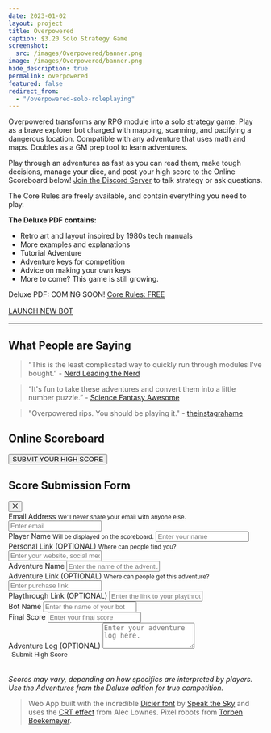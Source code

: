 ```yaml
---
date: 2023-01-02
layout: project
title: Overpowered
caption: $3.20 Solo Strategy Game
screenshot:
  src: /images/Overpowered/banner.png
image: /images/Overpowered/banner.png
hide_description: true
permalink: overpowered
featured: false
redirect_from:
  - "/overpowered-solo-roleplaying"
---
```


Overpowered transforms any RPG module into a solo strategy game. Play as a brave explorer bot charged with mapping, scanning, and pacifying a dangerous location. Compatible with any adventure that uses math and maps. Doubles as a GM prep tool to learn adventures.

Play through an adventures as fast as you can read them, make tough decisions, manage your dice, and post your high score to the Online Scoreboard below! [Join the Discord Server](https://discord.gg/JUWu4gDutf) to talk strategy or ask questions.

The Core Rules are freely available, and contain everything you need to play.

**The Deluxe PDF contains:**

* Retro art and layout inspired by 1980s tech manuals
* More examples and explanations
* Tutorial Adventure
* Adventure keys for competition
* Advice on making your own keys
* More to come? This game is still growing.

<div class="shopping-buttons" style="border: none;">
<a class="btn btn-primary itchBTN">Deluxe PDF: COMING SOON!</a>
<a target="_blank" href="https://docs.google.com/document/d/11-SzXiMr5Q6b8Shnelpwksft6OvTL-blS9T4gFq5FG4/edit?usp=sharing" class="btn btn-primary">Core Rules: FREE</a>
</div>

<div class="row" style="justify-content: center;">
  <div style="margin:1rem 0rem;" class="overBar1 col-2"></div>
  <a target="_blank" href="/overpowered-app" class="col-6 btn btn-primary btn-OP">LAUNCH NEW BOT</a>
  <div style="margin:1rem 0rem;" class="overBar2 col-2"></div>
</div>

<hr>

## What People are Saying

> “This is the least complicated way to quickly run through modules I've bought.” - [Nerd Leading the Nerd](https://www.youtube.com/watch?v=U-Oy0Yn_sV4)

> “It's fun to take these adventures and convert them into a little number puzzle.” - [Science Fantasy Awesome](https://www.youtube.com/watch?v=lHPakkHDEbc)

> "Overpowered rips. You should be playing it." - [theinstagrahame](https://www.tumblr.com/theinstagrahame)

## Online Scoreboard

<div class="shopping-buttons" style="border-bottom: none;">
  <button class="btn btn-primary" onClick="openSubmitModal()">SUBMIT YOUR HIGH SCORE</button>
</div>


<!--Hidden High Score Submission Form!-->
<section id="submitModal" class="overpoweredModal modal-hidden">
  <div class="row">
    <h2>Score Submission Form</h2>
    <button class="modal-close">⨉</button>
  </div>
  <form name="overpoweredScoreboard" method="POST" data-netlify="true">
    <div class="form-group">
      <label for="overpoweredEmail">Email Address</label>
      <small id="emailHelp" class="form-text text-muted">We'll never share your email with anyone else.</small>
      <input type="email" name="overpoweredEmail" class="form-control" required id="overpoweredEmail" aria-describedby="emailHelp" placeholder="Enter email">
    </div>
    <div class="form-group">
      <label for="overpoweredName">Player Name</label>
      <small id="nameHelp" class="form-text text-muted">Will be displayed on the scoreboard.</small>
      <input type="text" name="overpoweredName" class="form-control" required id="overpoweredName" aria-describedby="nameHelp" placeholder="Enter your name">
    </div>
    <div class="form-group">
      <label for="overpoweredLink">Personal Link (OPTIONAL)</label>
      <small id="linkHelp" class="form-text text-muted">Where can people find you?</small>
      <input type="text" class="form-control" id="overpoweredLink" name="overpoweredLink" aria-describedby="linkHelp"
        placeholder="Enter your website, social media, etc">
    </div>
    <div class="form-group">
      <label for="overpoweredAdventure">Adventure Name</label>
      <input type="text" class="form-control" id="overpoweredAdventure" required name="overpoweredAdventure" aria-describedby="adventureHelp" placeholder="Enter the name of the adventure you played">
    </div>
    <div class="form-group">
      <label for="overpoweredAdventureLink">Adventure Link (OPTIONAL)</label>
      <small id="adventureLinkHelp" class="form-text text-muted">Where can people get this adventure?</small>
      <input type="text" class="form-control" id="overpoweredAdventureLink" name="overpoweredAdventureLink" aria-describedby="adventureLinkHelp" placeholder="Enter purchase link">
    </div>
    <div class="form-group">
      <label for="playthroughLink">Playthrough Link (OPTIONAL)</label>
      <input type="text" class="form-control" id="playthroughLink" name="playthroughLink" aria-describedby="playthroughLinkHelp"
        placeholder="Enter the link to your playthrough">
    </div>
    <div class="form-group">
      <label for="botNameForm">Bot Name</label>
      <input type="text" class="form-control" id="botNameForm" name="botNameForm" required aria-describedby="botNameHelp" placeholder="Enter the name of your bot">
    </div>
    <div class="form-group">
      <label for="finalScore">Final Score</label>
      <input type="text" class="form-control" id="finalScore" name="finalScore" required aria-describedby="finalScoreHelp" placeholder="Enter your final score">
    </div>
    <div class="form-group">
      <label for="overpoweredAdventureLog">Adventure Log (OPTIONAL)</label>
      <textarea class="form-control" id="overpoweredAdventureLog" name="overpoweredAdventureLog" rows="3" placeholder="Enter your adventure log here."></textarea>
    </div>
    <button type="submit" class="btn btn-primary"
      style="color: var(--OPwhite);background-color: var(--OPd6);border: none;">Submit High Score</button>
  </form>
</section>

<div class="modal-overlay modal-hidden"></div>

<table class="overpowered-scores" id="overpowered-table">
</table>

*Scores may vary, depending on how specifics are interpreted by players. Use the Adventures from the Deluxe edition for true competition.*

> Web App built with the incredible [Dicier font](https://speakthesky.itch.io/typeface-dicier) by [Speak the Sky](https://speakthesky.com/) and uses the [CRT effect](http://aleclownes.com/2017/02/01/crt-display.html) from Alec Lownes. Pixel robots from [Torben Boekemeyer]([https://mounirtohami.itch.io/26-animated-pixelart-robots](https://torbenboekemeyer.me/)).

<script async src="/assets/generator_resources/overpoweredScoreboard.js" language="javascript" type="text/javascript"></script>
